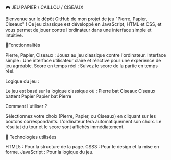 🎮 JEU PAPIER / CAILLOU / CISEAUX

Bienvenue sur le dépôt GitHub de mon projet de jeu "Pierre, Papier, Ciseaux" ! Ce jeu classique est développé en JavaScript, HTML et CSS, et vous permet de jouer contre l'ordinateur dans une interface simple et intuitive.

🚀Fonctionnalités 

Pierre, Papier, Ciseaux : Jouez au jeu classique contre l'ordinateur.
Interface simple : Une interface utilisateur claire et réactive pour une expérience de jeu agréable.
Score en temps réel : Suivez le score de la partie en temps réel.

Logique du jeu :

Le jeu est basé sur la logique classique où :
Pierre bat Ciseaux
Ciseaux battent Papier
Papier bat Pierre

Comment l'utiliser ?

Sélectionnez votre choix (Pierre, Papier, ou Ciseaux) en cliquant sur les boutons correspondants.
L'ordinateur fera automatiquement son choix.
Le résultat du tour et le score sont affichés immédiatement.

📝 Technologies utilisées 

HTML5 : Pour la structure de la page.
CSS3 : Pour le design et la mise en forme.
JavaScript : Pour la logique du jeu.
